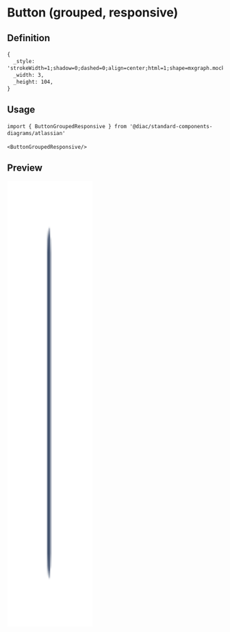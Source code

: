 # Button (grouped, responsive)

## Definition

```
{
  _style: 'strokeWidth=1;shadow=0;dashed=0;align=center;html=1;shape=mxgraph.mockup.rrect;rSize=10;fillColor=#42526E;strokeColor=#ffffff;strokeWidth=2;fontSize=12;fontColor=#ffffff;fontStyle=0;whiteSpace=wrap;',
  _width: 3,
  _height: 104,
}
```

## Usage

```
import { ButtonGroupedResponsive } from '@diac/standard-components-diagrams/atlassian'

<ButtonGroupedResponsive/>
```

## Preview

<img src="./button-grouped-responsive.png" width="200"/>
